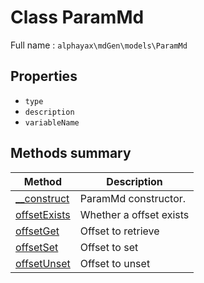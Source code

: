 
# **Class** ParamMd

Full name : `alphayax\mdGen\models\ParamMd`

## Properties

- `type`
- `description`
- `variableName`

## Methods summary

| Method | Description |
|---|---|
| [__construct](__construct.md) | ParamMd constructor. |
| [offsetExists](offsetExists.md) | Whether a offset exists |
| [offsetGet](offsetGet.md) | Offset to retrieve |
| [offsetSet](offsetSet.md) | Offset to set |
| [offsetUnset](offsetUnset.md) | Offset to unset |
